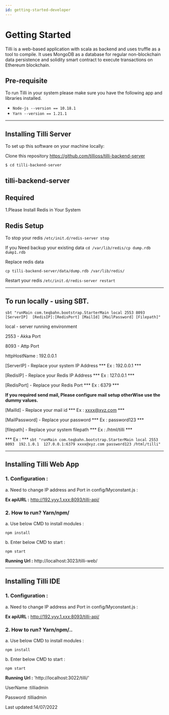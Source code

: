 ```yaml
---
id: getting-started-developer
---
```


# Getting Started 

Tilli is a web-based application with scala as backend and uses truffle as a tool to compile.
It uses MongoDB as a database for regular non-blockchain data persistence and solidity smart contract to execute transactions on Ethereum blockchain.

## Pre-requisite

To run Tilli in your system please make sure you have the following app and libraries installed.

- `Node-js --version == 10.18.1`
- `Yarn --version == 1.21.1`

---
## Installing Tilli Server

To set up this software on your machine locally:

Clone this repository https://github.com/tillioss/tilli-backend-server
```
$ cd tilli-backend-server
```

## tilli-backend-server

## Required 

 1.Please Install Redis in Your System

## Redis Setup 

To stop your redis
```/etc/init.d/redis-server stop```

If you Need backup your existing data
```cd /var/lib/redis/cp dump.rdb dump1.rdb```

Replace redis data

```cp tilli-backend-server/data/dump.rdb /var/lib/redis/```

Restart your redis
```/etc/init.d/redis-server restart```

---
## To run locally - using SBT.

```sbt "runMain com.teqbahn.bootstrap.StarterMain local 2553 8093  [ServerIP]  [RedisIP]:[RedisPort] [MailId] [MailPassword] [Filepath]"```


local - server running environment 

2553 - Akka Port 

8093 - Attp Port 

httpHostName : 192.0.0.1


[ServerIP]  - Replace your system IP Address 
 *** Ex : 192.0.0.1 ***

[RedisIP] - Replace your Redis IP Address
  *** Ex : 127.0.0.1 ***

[RedisPort] -  Replace your Redis Port
  *** Ex : 6379 ***

**If you required send mail, Please configure mail setup otherWise use the dummy values.**

[MailId]  -  Replace your mail id 
 *** Ex : xxxx@xyz.com ***

[MailPassword]  -  Replace your password 
 *** Ex : password123 ***

[filepath] - Replace your system filepath 
 *** Ex : /html/tilli ***

*** Ex : ***
```sbt "runMain com.teqbahn.bootstrap.StarterMain local 2553 8093  192.1.0.1  127.0.0.1:6379 xxxx@xyz.com password123 /html/tilli"```

---
## Installing Tilli Web App

### 1. Configuration :

a. Need to change IP address and Port in config/Myconstant.js :

**Ex apiURL :**  http://192.yyy.1.xxx:8093/tilli-api/

### 2. How to run? Yarn/npm/
a. Use below CMD to install modules :

``npm install``

b. Enter below CMD to start :

``npm start``

**Running Url :**  http://localhost:3023/tilli-web/

---

## Installing Tilli IDE

### 1. Configuration :
a. Need to change IP address and Port in config/Myconstant.js :

**Ex apiURL :** http://192.yyy.1.xxx:8093/tilli-api/

### 2. How to run? Yarn/npm/..
a. Use below CMD to install modules :

``npm install``

b. Enter below CMD to start :

``npm start``

**Running Url :** 'http://localhost:3022/tilli/'

UserName :tilliadmin

Password :tilliadmin


Last updated:14/07/2022
